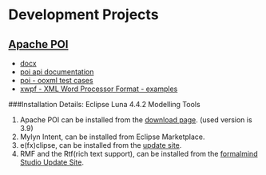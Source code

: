 Development Projects
===

[Apache POI](http://poi.apache.org/overview.html)
---

 * [docx](http://poi.apache.org/document/quick-guide-xwpf.html)
 * [poi api documentation](http://poi.apache.org/apidocs/)
 * [poi - ooxml test cases](http://svn.apache.org/viewvc/poi/trunk/src/ooxml/testcases/org/apache/poi/xwpf/)
 * [xwpf - XML Word Processor Format - examples](http://svn.apache.org/repos/asf/poi/trunk/src/examples/src/org/apache/poi/xwpf/usermodel/)
 
###Installation Details:
Eclipse Luna 4.4.2 Modelling Tools
 1. Apache POI can be installed from the [download page](https://poi.apache.org/download.html). (used version is 3.9)
 2. Mylyn Intent, can be installed from Eclipse Marketplace.
 3. e(fx)clipse, can be installed from the [update site](http://download.eclipse.org/efxclipse/runtime-released/1.1.0/site).
 4. RMF and the Rtf(rich text support), can be installed from the [formalmind Studio Update Site](http://update.formalmind.com/essentials).


